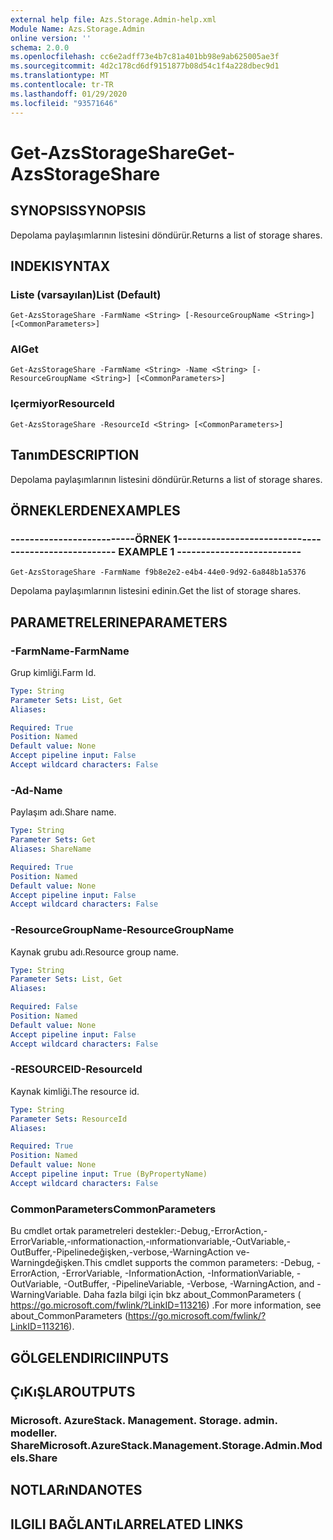```yaml
---
external help file: Azs.Storage.Admin-help.xml
Module Name: Azs.Storage.Admin
online version: ''
schema: 2.0.0
ms.openlocfilehash: cc6e2adff73e4b7c81a401bb98e9ab625005ae3f
ms.sourcegitcommit: 4d2c178cd6df9151877b08d54c1f4a228dbec9d1
ms.translationtype: MT
ms.contentlocale: tr-TR
ms.lasthandoff: 01/29/2020
ms.locfileid: "93571646"
---
```

# <span data-ttu-id="60ab5-101">Get-AzsStorageShare</span><span class="sxs-lookup"><span data-stu-id="60ab5-101">Get-AzsStorageShare</span></span>

## <span data-ttu-id="60ab5-102">SYNOPSIS</span><span class="sxs-lookup"><span data-stu-id="60ab5-102">SYNOPSIS</span></span>
<span data-ttu-id="60ab5-103">Depolama paylaşımlarının listesini döndürür.</span><span class="sxs-lookup"><span data-stu-id="60ab5-103">Returns a list of storage shares.</span></span>

## <span data-ttu-id="60ab5-104">INDEKI</span><span class="sxs-lookup"><span data-stu-id="60ab5-104">SYNTAX</span></span>

### <span data-ttu-id="60ab5-105">Liste (varsayılan)</span><span class="sxs-lookup"><span data-stu-id="60ab5-105">List (Default)</span></span>
```
Get-AzsStorageShare -FarmName <String> [-ResourceGroupName <String>] [<CommonParameters>]
```

### <span data-ttu-id="60ab5-106">Al</span><span class="sxs-lookup"><span data-stu-id="60ab5-106">Get</span></span>
```
Get-AzsStorageShare -FarmName <String> -Name <String> [-ResourceGroupName <String>] [<CommonParameters>]
```

### <span data-ttu-id="60ab5-107">Içermiyor</span><span class="sxs-lookup"><span data-stu-id="60ab5-107">ResourceId</span></span>
```
Get-AzsStorageShare -ResourceId <String> [<CommonParameters>]
```

## <span data-ttu-id="60ab5-108">Tanım</span><span class="sxs-lookup"><span data-stu-id="60ab5-108">DESCRIPTION</span></span>
<span data-ttu-id="60ab5-109">Depolama paylaşımlarının listesini döndürür.</span><span class="sxs-lookup"><span data-stu-id="60ab5-109">Returns a list of storage shares.</span></span>

## <span data-ttu-id="60ab5-110">ÖRNEKLERDEN</span><span class="sxs-lookup"><span data-stu-id="60ab5-110">EXAMPLES</span></span>

### <span data-ttu-id="60ab5-111">--------------------------ÖRNEK 1--------------------------</span><span class="sxs-lookup"><span data-stu-id="60ab5-111">-------------------------- EXAMPLE 1 --------------------------</span></span>
```
Get-AzsStorageShare -FarmName f9b8e2e2-e4b4-44e0-9d92-6a848b1a5376
```

<span data-ttu-id="60ab5-112">Depolama paylaşımlarının listesini edinin.</span><span class="sxs-lookup"><span data-stu-id="60ab5-112">Get the list of storage shares.</span></span>

## <span data-ttu-id="60ab5-113">PARAMETRELERINE</span><span class="sxs-lookup"><span data-stu-id="60ab5-113">PARAMETERS</span></span>

### <span data-ttu-id="60ab5-114">-FarmName</span><span class="sxs-lookup"><span data-stu-id="60ab5-114">-FarmName</span></span>
<span data-ttu-id="60ab5-115">Grup kimliği.</span><span class="sxs-lookup"><span data-stu-id="60ab5-115">Farm Id.</span></span>

```yaml
Type: String
Parameter Sets: List, Get
Aliases: 

Required: True
Position: Named
Default value: None
Accept pipeline input: False
Accept wildcard characters: False
```

### <span data-ttu-id="60ab5-116">-Ad</span><span class="sxs-lookup"><span data-stu-id="60ab5-116">-Name</span></span>
<span data-ttu-id="60ab5-117">Paylaşım adı.</span><span class="sxs-lookup"><span data-stu-id="60ab5-117">Share name.</span></span>

```yaml
Type: String
Parameter Sets: Get
Aliases: ShareName

Required: True
Position: Named
Default value: None
Accept pipeline input: False
Accept wildcard characters: False
```

### <span data-ttu-id="60ab5-118">-ResourceGroupName</span><span class="sxs-lookup"><span data-stu-id="60ab5-118">-ResourceGroupName</span></span>
<span data-ttu-id="60ab5-119">Kaynak grubu adı.</span><span class="sxs-lookup"><span data-stu-id="60ab5-119">Resource group name.</span></span>

```yaml
Type: String
Parameter Sets: List, Get
Aliases: 

Required: False
Position: Named
Default value: None
Accept pipeline input: False
Accept wildcard characters: False
```

### <span data-ttu-id="60ab5-120">-RESOURCEID</span><span class="sxs-lookup"><span data-stu-id="60ab5-120">-ResourceId</span></span>
<span data-ttu-id="60ab5-121">Kaynak kimliği.</span><span class="sxs-lookup"><span data-stu-id="60ab5-121">The resource id.</span></span>

```yaml
Type: String
Parameter Sets: ResourceId
Aliases: 

Required: True
Position: Named
Default value: None
Accept pipeline input: True (ByPropertyName)
Accept wildcard characters: False
```

### <span data-ttu-id="60ab5-122">CommonParameters</span><span class="sxs-lookup"><span data-stu-id="60ab5-122">CommonParameters</span></span>
<span data-ttu-id="60ab5-123">Bu cmdlet ortak parametreleri destekler:-Debug,-ErrorAction,-ErrorVariable,-ınformationaction,-ınformationvariable,-OutVariable,-OutBuffer,-Pipelinedeğişken,-verbose,-WarningAction ve-Warningdeğişken.</span><span class="sxs-lookup"><span data-stu-id="60ab5-123">This cmdlet supports the common parameters: -Debug, -ErrorAction, -ErrorVariable, -InformationAction, -InformationVariable, -OutVariable, -OutBuffer, -PipelineVariable, -Verbose, -WarningAction, and -WarningVariable.</span></span> <span data-ttu-id="60ab5-124">Daha fazla bilgi için bkz about_CommonParameters ( https://go.microsoft.com/fwlink/?LinkID=113216) .</span><span class="sxs-lookup"><span data-stu-id="60ab5-124">For more information, see about_CommonParameters (https://go.microsoft.com/fwlink/?LinkID=113216).</span></span>

## <span data-ttu-id="60ab5-125">GÖLGELENDIRICI</span><span class="sxs-lookup"><span data-stu-id="60ab5-125">INPUTS</span></span>

## <span data-ttu-id="60ab5-126">ÇıKıŞLAR</span><span class="sxs-lookup"><span data-stu-id="60ab5-126">OUTPUTS</span></span>

### <span data-ttu-id="60ab5-127">Microsoft. AzureStack. Management. Storage. admin. modeller. Share</span><span class="sxs-lookup"><span data-stu-id="60ab5-127">Microsoft.AzureStack.Management.Storage.Admin.Models.Share</span></span>

## <span data-ttu-id="60ab5-128">NOTLARıNDA</span><span class="sxs-lookup"><span data-stu-id="60ab5-128">NOTES</span></span>

## <span data-ttu-id="60ab5-129">ILGILI BAĞLANTıLAR</span><span class="sxs-lookup"><span data-stu-id="60ab5-129">RELATED LINKS</span></span>

